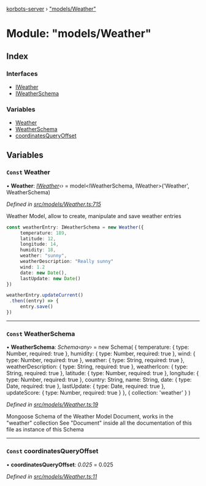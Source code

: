 [korbots-server](../README.md) › ["models/Weather"](_models_weather_.md)

# Module: "models/Weather"

## Index

### Interfaces

* [IWeather](../interfaces/_models_weather_.iweather.md)
* [IWeatherSchema](../interfaces/_models_weather_.iweatherschema.md)

### Variables

* [Weather](_models_weather_.md#const-weather)
* [WeatherSchema](_models_weather_.md#const-weatherschema)
* [coordinatesQueryOffset](_models_weather_.md#const-coordinatesqueryoffset)

## Variables

### `Const` Weather

• **Weather**: *[IWeather](../interfaces/_models_weather_.iweather.md)‹›* = model<IWeatherSchema, IWeather>('Weather', WeatherSchema)

*Defined in [src/models/Weather.ts:715](https://github.com/Xisabla/Korbots/blob/4164195/server/src/models/Weather.ts#L715)*

Weather Model, allow to create, manipulate and save weather entries

```typescript
const weatherEntry: IWeatherSchema = new Weather({
     temperature: 189,
     latitude: 12,
     longitude: 14,
     humidity: 18,
     weather: "sunny",
     weatherDescription: "Really sunny"
     wind: 1.2
     date: new Date(),
     lastUpdate: new Date()
})

weatherEntry.updateCurrent()
 .then((entry) => {
     entry.save()
})
```

___

### `Const` WeatherSchema

• **WeatherSchema**: *Schema‹any›* = new Schema(
    {
        temperature: { type: Number, required: true },
        humidity: { type: Number, required: true },
        wind: { type: Number, required: true },
        weather: { type: String, required: true },
        weatherDescription: { type: String, required: true },
        weatherIcon: { type: String, required: true },
        latitude: { type: Number, required: true },
        longitude: { type: Number, required: true },
        country: String,
        name: String,
        date: { type: Date, required: true },
        lastUpdate: { type: Date, required: true },
        updateScore: { type: Number, required: true }
    },
    { collection: 'weather' }
)

*Defined in [src/models/Weather.ts:19](https://github.com/Xisabla/Korbots/blob/4164195/server/src/models/Weather.ts#L19)*

Mongoose Schema of the Weather Model Document, works in the "weather" collection
See "Document" inside all the documentation of this file as instance of this Schema

___

### `Const` coordinatesQueryOffset

• **coordinatesQueryOffset**: *0.025* = 0.025

*Defined in [src/models/Weather.ts:11](https://github.com/Xisabla/Korbots/blob/4164195/server/src/models/Weather.ts#L11)*
